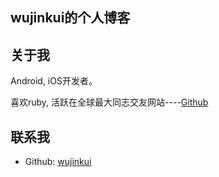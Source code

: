 ## wujinkui的个人博客


## 关于我

   Android, iOS开发者。

   喜欢ruby, 活跃在全球最大同志交友网站----[Github](https://github.com/wujinkui)

## 联系我

* Github: [wujinkui](https://github.com/wujinkui)